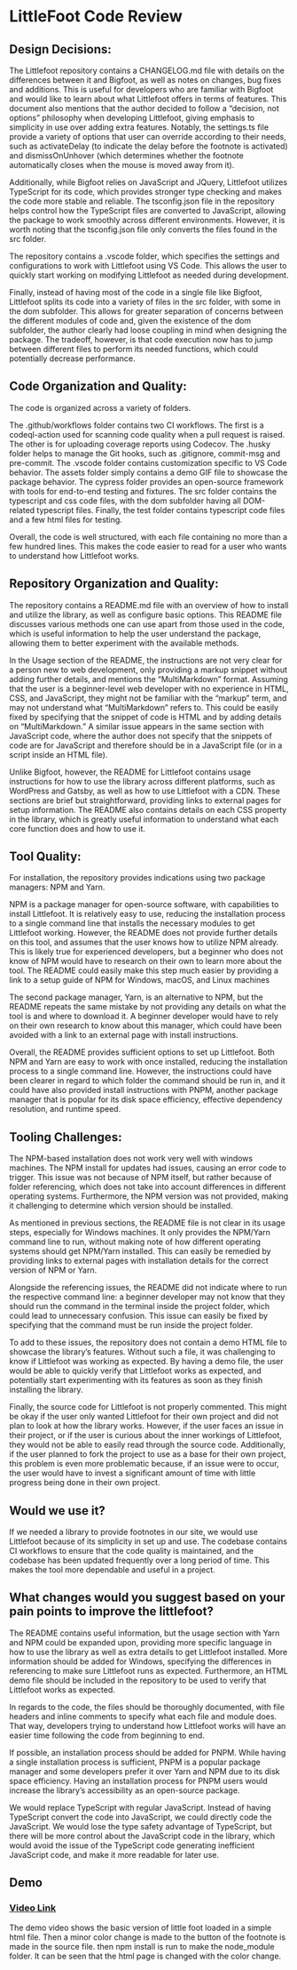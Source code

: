 # LittleFoot Code Review

## Design Decisions:

The Littlefoot repository contains a CHANGELOG.md file with details on the differences between it and Bigfoot, as well as notes on changes, bug fixes and additions. This is useful for developers who are familiar with Bigfoot and would like to learn about what Littlefoot offers in terms of features. This document also mentions that the author decided to follow a “decision, not options” philosophy when developing Littlefoot, giving emphasis to simplicity in use over adding extra features. Notably, the settings.ts file provide a variety of options that user can override according to their needs, such as activateDelay (to indicate the delay before the footnote is activated) and dismissOnUnhover (which determines whether the footnote automatically closes when the mouse is moved away from it).

Additionally, while Bigfoot relies on JavaScript and JQuery, Littlefoot utilizes TypeScript for its code, which provides stronger type checking and makes the code more stable and reliable. The tsconfig.json file in the repository helps control how the TypeScript files are converted to JavaScript, allowing the package to work smoothly across different environments. However, it is worth noting that the tsconfig.json file only converts the files found in the src folder.

The repository contains a .vscode folder, which specifies the settings and configurations to work with Littlefoot using VS Code. This allows the user to quickly start working on modifying Littlefoot as needed during development.

Finally, instead of having most of the code in a single file like Bigfoot, Littlefoot splits its code into a variety of files in the src folder, with some in the dom subfolder. This allows for greater separation of concerns between the different modules of code and, given the existence of the dom subfolder, the author clearly had loose coupling in mind when designing the package. The tradeoff, however, is that code execution now has to jump between different files to perform its needed functions, which could potentially decrease performance.

## Code Organization and Quality:

The code is organized across a variety of folders.

The .github/workflows folder contains two CI workflows. The first is a codeql-action used for scanning code quality when a pull request is raised. The other is for uploading coverage reports using Codecov. The .husky folder helps to manage the Git hooks, such as .gitignore, commit-msg and pre-commit. The .vscode folder contains customization specific to VS Code behavior. The assets folder simply contains a demo GIF file to showcase the package behavior. The cypress folder provides an open-source framework with tools for end-to-end testing and fixtures. The src folder contains the typescript and css code files, with the dom subfolder having all DOM-related typescript files. Finally, the test folder contains typescript code files and a few html files for testing.

Overall, the code is well structured, with each file containing no more than a few hundred lines. This makes the code easier to read for a user who wants to understand how Littlefoot works.


## Repository Organization and Quality:

The repository contains a README.md file with an overview of how to install and utilize the library, as well as configure basic options. This README file discusses various methods one can use apart from those used in the code, which is useful information to help the user understand the package, allowing them to better experiment with the available methods.

In the Usage section of the README, the instructions are not very clear for a person new to web development, only providing a markup snippet without adding further details, and mentions the “MultiMarkdown” format. Assuming that the user is a beginner-level web developer with no experience in HTML, CSS, and JavaScript, they might not be familiar with the “markup” term, and may not understand what “MultiMarkdown” refers to. This could be easily fixed by specifying that the snippet of code is HTML and by adding details on “MultiMarkdown.” A similar issue appears in the same section with JavaScript code, where the author does not specify that the snippets of code are for JavaScript and therefore should be in a JavaScript file (or in a script inside an HTML file).

Unlike Bigfoot, however, the README for Littlefoot contains usage instructions for how to use the library across different platforms, such as WordPress and Gatsby, as well as how to use Littlefoot with a CDN. These sections are brief but straightforward, providing links to external pages for setup information. The README also contains details on each CSS property in the library, which is greatly useful information to understand what each core function does and how to use it.

## Tool Quality:

For installation, the repository provides indications using two package managers: NPM and Yarn.

NPM is a package manager for open-source software, with capabilities to install Littlefoot. It is relatively easy to use, reducing the installation process to a single command line that installs the necessary modules to get Littlefoot working. However, the README does not provide further details on this tool, and assumes that the user knows how to utilize NPM already. This is likely true for experienced developers, but a beginner who does not know of NPM would have to research on their own to learn more about the tool. The README could easily make this step much easier by providing a link to a setup guide of NPM for Windows, macOS, and Linux machines

The second package manager, Yarn, is an alternative to NPM, but the README repeats the same mistake by not providing any details on what the tool is and where to download it. A beginner developer would have to rely on their own research to know about this manager, which could have been avoided with a link to an external page with install instructions.

Overall, the README provides sufficient options to set up Littlefoot. Both NPM and Yarn are easy to work with once installed, reducing the installation process to a single command line. However, the instructions could have been clearer in regard to which folder the command should be run in, and it could have also provided install instructions with PNPM, another package manager that is popular for its disk space efficiency, effective dependency resolution, and runtime speed.


## Tooling Challenges:

The NPM-based installation does not work very well with windows machines. The NPM install for updates had issues, causing an error code to trigger. This issue was not because of NPM itself, but rather because of folder referencing, which does not take into account differences in different operating systems. Furthermore, the NPM version was not provided, making it challenging to determine which version should be installed. 

As mentioned in previous sections, the README file is not clear in its usage steps, especially for Windows machines. It only provides the NPM/Yarn command line to run, without making note of how different operating systems should get NPM/Yarn installed. This can easily be remedied by providing links to external pages with installation details for the correct version of NPM or Yarn.

Alongside the referencing issues, the README did not indicate where to run the respective command line: a beginner developer may not know that they should run the command in the terminal inside the project folder, which could lead to unnecessary confusion. This issue can easily be fixed by specifying that the command must be run inside the project folder.

To add to these issues, the repository does not contain a demo HTML file to showcase the library’s features. Without such a file, it was challenging to know if Littlefoot was working as expected. By having a demo file, the user would be able to quickly verify that Littlefoot works as expected, and potentially start experimenting with its features as soon as they finish installing the library.

Finally, the source code for Littlefoot is not properly commented. This might be okay if the user only wanted Littlefoot for their own project and did not plan to look at how the library works. However, if the user faces an issue in their project, or if the user is curious about the inner workings of Littlefoot, they would not be able to easily read through the source code. Additionally, if the user planned to fork the project to use as a base for their own project, this problem is even more problematic because, if an issue were to occur, the user would have to invest a significant amount of time with little progress being done in their own project.

## Would we use it?

If we needed a library to provide footnotes in our site, we would use Littlefoot because of its simplicity in set up and use. The codebase contains CI workflows to ensure that the code quality is maintained, and the codebase has been updated frequently over a long period of time. This makes the tool more dependable and useful in a project.

## What changes would you suggest based on your pain points to improve the littlefoot?

The README contains useful information, but the usage section with Yarn and NPM could be expanded upon, providing more specific language in how to use the library as well as extra details to get Littlefoot installed. More information should be added for Windows, specifying the differences in referencing to make sure Littlefoot runs as expected. Furthermore, an HTML demo file should be included in the repository to be used to verify that Littlefoot works as expected.

In regards to the code, the files should be thoroughly documented, with file headers and inline comments to specify what each file and module does. That way, developers trying to understand how Littlefoot works will have an easier time following the code from beginning to end.

If possible, an installation process should be added for PNPM. While having a single installation process is sufficient, PNPM is a popular package manager and some developers prefer it over Yarn and NPM due to its disk space efficiency. Having an installation process for PNPM users would increase the library’s accessibility as an open-source package.

We would replace TypeScript with regular JavaScript. Instead of having TypeScript convert the code into JavaScript, we could directly code the JavaScript. We would lose the type safety advantage of TypeScript, but there will be more control about the JavaScript code in the library, which would avoid the issue of the TypeScript code generating inefficient JavaScript code, and make it more readable for later use.

## Demo 

### [Video Link](CSE_210_Team_9_Littlefoot_Demo.mp4)

The demo video shows the basic version of little foot loaded in a simple html file. Then a minor color change is made to the button of the footnote is made in the source file. then npm install is run to make the node_module folder. It can be seen that the html page is changed with the color change.
